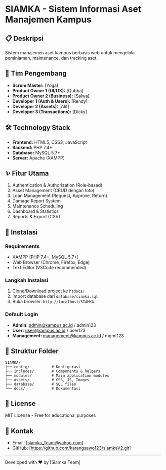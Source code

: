 # SIAMKA - Sistem Informasi Aset Manajemen Kampus

## 📋 Deskripsi
Sistem manajemen aset kampus berbasis web untuk mengelola peminjaman, maintenance, dan tracking aset.

## 👥 Tim Pengembang
- **Scrum Master:** [Yoga]
- **Product Owner 1 (UI/UX):** [Qubba]
- **Product Owner 2 (Business):** [Salwa]
- **Developer 1 (Auth & Users):** [Rendy]
- **Developer 2 (Assets):** [Alif]
- **Developer 3 (Transactions):** [Dicky]

## 🛠️ Technology Stack
- **Frontend:** HTML5, CSS3, JavaScript
- **Backend:** PHP 7.4+
- **Database:** MySQL 5.7+
- **Server:** Apache (XAMPP)

## ✨ Fitur Utama
1. Authentication & Authorization (Role-based)
2. Asset Management (CRUD dengan foto)
3. Loan Management (Request, Approve, Return)
4. Damage Report System
5. Maintenance Scheduling
6. Dashboard & Statistics
7. Reports & Export (CSV)

## 🚀 Instalasi

### Requirements
- XAMPP (PHP 7.4+, MySQL 5.7+)
- Web Browser (Chrome, Firefox, Edge)
- Text Editor (VSCode recommended)

### Langkah Instalasi
1. Clone/Download project ke `htdocs/`
2. Import database dari `database/siamka.sql`
3. Buka browser: `http://localhost/SIAMKA`

### Default Login
- **Admin:** admin@kampus.ac.id / admin123
- **User:** user@kampus.ac.id / user123
- **Management:** management@kampus.ac.id / mgmt123

## 📁 Struktur Folder
```
SIAMKA/
├── config/          # Konfigurasi
├── includes/        # Components & helpers
├── modules/         # Main application modules
├── assets/          # CSS, JS, Images
├── database/        # SQL files
└── docs/            # Dokumentasi
```

## 📝 License
MIT License - Free for educational purposes

## 📧 Kontak
- Email: [siamka_Team@yahoo.com]
- GitHub: [https://github.com/karangsawo123/siamkaV2.git]

---
Developed with ❤️ by [Siamka Team]
